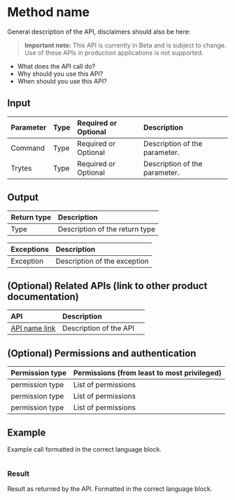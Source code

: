 # Method name

General description of the API, disclaimers should also be here:

> **Important note:** This API is currently in Beta and is subject to change. Use of these APIs in production applications is not supported.

- What does the API call do?
- Why should you use this API?
- When should you use this API?

## Input

| Parameter       | Type | Required or Optional | Description |
|:---------------|:--------|:--------| :--------|
| Command  | Type | Required or Optional | Description of the parameter.  |
| Trytes  | Type | Required or Optional | Description of the parameter.  |

## Output

| Return type     | Description |
|:---------------|:--------|
| Type  | Description of the return type |

| Exceptions     | Description |
|:---------------|:--------|
| Exception  | Description of the exception |

## (Optional) Related APIs (link to other product documentation)

| API     | Description ||
|:---------------|:--------|:--------|
| [API name link]()  | Description of the API  |

## (Optional) Permissions and authentication

|Permission type      | Permissions (from least to most privileged)              |
|:--------------------|:---------------------------------------------------------|
| permission type | List of permissions    |
| permission type | List of permissions    |
| permission type | List of permissions    |

## Example

Example call formatted in the correct language block.

```java

```

### Result

Result as returned by the API. Formatted in the correct language block.

```java

```